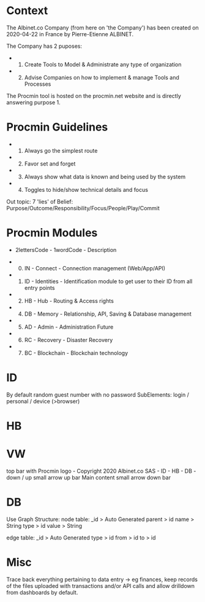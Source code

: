 # Context

The Albinet.co Company  (from here on 'the Company') has been created on 2020-04-22 in France by Pierre-Etienne ALBINET.

The Company has 2 puposes:
- 1. Create Tools to Model & Administrate any type of organization
- 2. Advise Companies on how to implement & manage Tools and Processes

The Procmin tool is hosted on the procmin.net website and is directly answering purpose 1.

# Procmin Guidelines
- 1. Always go the simplest route
- 2. Favor set and forget
- 3. Always show what data is known and being used by the system
- 4. Toggles to hide/show technical details and focus

Out topic: 7 'lies' of Belief: Purpose/Outcome/Responsibility/Focus/People/Play/Commit

# Procmin Modules
-  2lettersCode - 1wordCode - Description

- 0. IN - Connect - Connection management (Web/App/API) 
- 1. ID -  Identities - Identification module to get user to their ID from all entry points
- 2. HB - Hub - Routing & Access rights
- 4. DB - Memory - Relationship, API, Saving & Database management
- 5. AD - Admin - Administration
Future
- 6. RC - Recovery - Disaster Recovery
- 7. BC - Blockchain - Blockchain technology

# ID
By default random guest number with no password
SubElements: login / personal / device (>browser)

# HB

# VW
top bar with Procmin logo - Copyright 2020 <a>Albinet.co</a> SAS - ID - HB - DB - down / up
small arrow up bar
Main content
small arrow down bar

# DB
Use Graph Structure:
node table:
_id > Auto Generated
parent > id
name > String
type > id
value > String

edge table:
_id > Auto Generated
type > id
from > id
to > id

# Misc
Trace back everything pertaining to data entry -> eg finances, keep records of the files uploaded with transactions and/or API calls and allow drilldown from dashboards by default.
